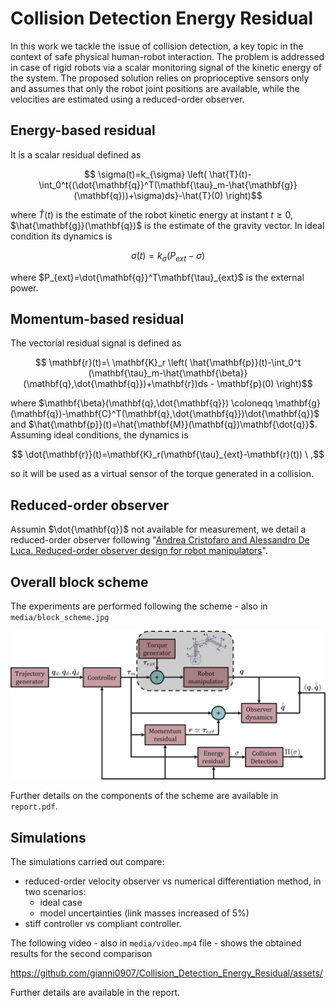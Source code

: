 # Collision Detection Energy Residual
In this work we tackle the issue of collision detection, a key topic in the context of safe physical human-robot interaction. The problem is addressed in case of rigid robots via a scalar monitoring signal of the kinetic energy of the system. The proposed solution relies on proprioceptive sensors only and assumes that only the robot joint positions are available, while the velocities are estimated using a reduced-order observer.

## Energy-based residual
It is a scalar residual defined as
```math
        \sigma(t)=k_{\sigma} \left( \hat{T}(t)-\int_0^t{(\dot{\mathbf{q}}^T(\mathbf{\tau}_m-\hat{\mathbf{g}}(\mathbf{q}))+\sigma)ds}-\hat{T}(0) \right)
```
where $\hat{T}(t)$ is the estimate of the robot kinetic energy at instant $t\geq0$, $\hat{\mathbf{g}}(\mathbf{q})$ is the estimate of the gravity vector. In ideal condition its dynamics is
```math
        \dot{\sigma}(t)=k_{\sigma}\left( P_{ext}-\sigma \right)
```
where $P_{ext}=\dot{\mathbf{q}}^T\mathbf{\tau}_{ext}$ is the external power.

## Momentum-based residual
The vectorial residual signal is defined as
```math
        \mathbf{r}(t)=\ \mathbf{K}_r \left( \hat{\mathbf{p}}(t)-\int_0^t (\mathbf{\tau}_m-\hat{\mathbf{\beta}}(\mathbf{q},\dot{\mathbf{q}})+\mathbf{r})ds - \mathbf{p}(0) \right)
```
where $\mathbf{\beta}(\mathbf{q},\dot{\mathbf{q}}) \coloneqq \mathbf{g}(\mathbf{q})-\mathbf{C}^T(\mathbf{q},\dot{\mathbf{q}})\dot{\mathbf{q}}$ and $\hat{\mathbf{p}}(t)=\hat{\mathbf{M}}(\mathbf{q})\mathbf{\dot{q}}$.
Assuming ideal conditions, the dynamics is
```math
        \dot{\mathbf{r}}(t)=\mathbf{K}_r(\mathbf{\tau}_{ext}-\mathbf{r}(t)) \ ,
```
so it will be used as a virtual sensor of the torque generated in a collision.

## Reduced-order observer
Assumin $\dot{\mathbf{q}}$ not available for measurement, we detail a reduced-order observer following "[Andrea Cristofaro and Alessandro De Luca. Reduced-order observer design
for robot manipulators](https://ieeexplore.ieee.org/document/9849836)".

## Overall block scheme
The experiments are performed following the scheme - also in `media/block_scheme.jpg`

![Block scheme](media/block_scheme.jpg)

Further details on the components of the scheme are available in `report.pdf`.

## Simulations
The simulations carried out compare:
* reduced-order velocity observer vs numerical differentiation method, in two scenarios:
	- ideal case
	- model uncertainties (link masses increased of 5%)
* stiff controller vs compliant controller.

The following video - also in `media/video.mp4` file - shows the obtained results for the second comparison

https://github.com/gianni0907/Collision_Detection_Energy_Residual/assets/

Further details are available in the report.
